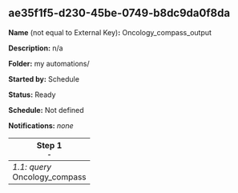 ## ae35f1f5-d230-45be-0749-b8dc9da0f8da

**Name** (not equal to External Key)**:** Oncology_compass_output

**Description:** n/a

**Folder:** my automations/

**Started by:** Schedule

**Status:** Ready

**Schedule:** Not defined

**Notifications:** _none_


| Step 1<br>_<small>-</small>_ |
| --- |
| _1.1: query_<br>Oncology_compass |
